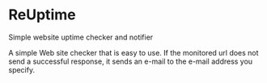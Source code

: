 # ReUptime
Simple website uptime checker and notifier

A simple Web site checker that is easy to use.
If the monitored url does not send a successful response, it sends an e-mail to the e-mail address you specify.
